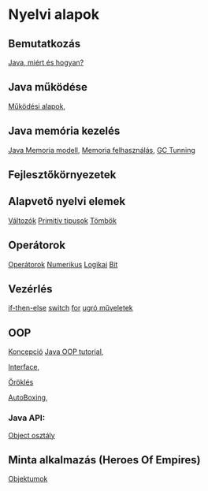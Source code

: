 # Nyelvi alapok

## Bemutatkozás
[Java, miért és hogyan?](http://krisztian666.github.io/javabevezeto/00.html)
 
## Java működése
[Működési alapok](https://docs.oracle.com/javase/tutorial/getStarted/intro/definition.html),

## Java memória kezelés
[Java Memoria modell](http://www.journaldev.com/2856/java-jvm-memory-model-memory-management-in-java),
[Memoria felhasználás](https://youtu.be/_y7k_0edvuY),
[GC Tunning](https://docs.oracle.com/javase/8/docs/technotes/guides/vm/gctuning/)
 
## Fejlesztőkörnyezetek


## Alapvető nyelvi elemek
[Változók](https://docs.oracle.com/javase/tutorial/java/nutsandbolts/variables.html)
[Primitív tipusok](https://docs.oracle.com/javase/tutorial/java/nutsandbolts/datatypes.html)
[Tömbök](https://docs.oracle.com/javase/tutorial/java/nutsandbolts/arrays.html)

## Operátorok
[Operátorok](https://docs.oracle.com/javase/tutorial/java/nutsandbolts/operators.html)
[Numerikus](https://docs.oracle.com/javase/tutorial/java/nutsandbolts/op1.html)
[Logikai](https://docs.oracle.com/javase/tutorial/java/nutsandbolts/op2.html)
[Bit](https://docs.oracle.com/javase/tutorial/java/nutsandbolts/op3.html)


## Vezérlés
[if-then-else](https://docs.oracle.com/javase/tutorial/java/nutsandbolts/if.html)
[switch](https://docs.oracle.com/javase/tutorial/java/nutsandbolts/switch.html)
[for](https://docs.oracle.com/javase/tutorial/java/nutsandbolts/for.html)
[ugró műveletek](https://docs.oracle.com/javase/tutorial/java/nutsandbolts/branch.html)

## OOP
[Koncepció](https://docs.oracle.com/javase/tutorial/java/concepts/index.html)
[Java OOP tutorial](https://docs.oracle.com/javase/tutorial/java/javaOO/),

[Interface](https://docs.oracle.com/javase/tutorial/java/IandI/createinterface.html),

[Öröklés](https://docs.oracle.com/javase/tutorial/java/IandI/subclasses.html)	

[AutoBoxing](http://beginnersbook.com/2014/09/java-autoboxing-and-unboxing-with-examples/),

### Java API:
[Object osztály](https://docs.oracle.com/javase/8/docs/api/java/lang/Object.html)


## Minta alkalmazás (Heroes Of Empires)
[Objektumok](https://drive.google.com/a/mozilla.hu/file/d/0B1KKcFVZjEOjNXBiZHR3cGFVU0U/view?usp=sharing)

